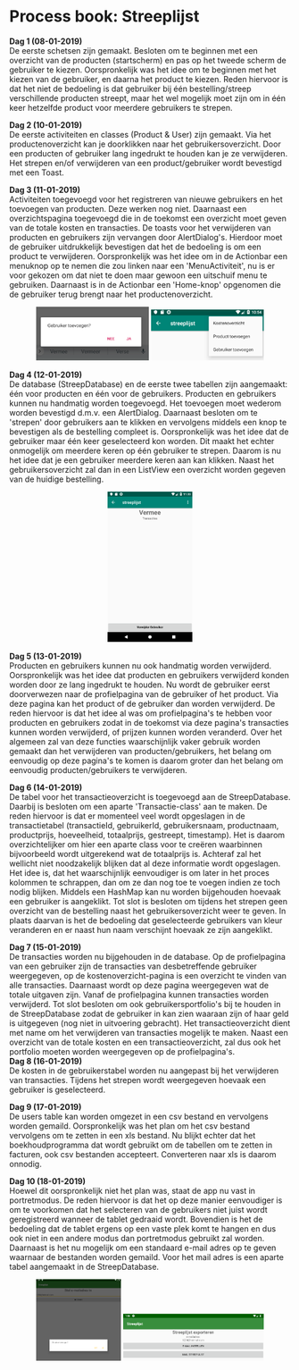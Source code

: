 # Process book: Streeplijst  

**Dag 1 (08-01-2019)**   
De eerste schetsen zijn gemaakt. Besloten om te beginnen met een overzicht van de producten (startscherm) en
pas op het tweede scherm de gebruiker te kiezen. Oorspronkelijk was het idee om te beginnen met 
het kiezen van de gebruiker, en daarna het product te kiezen. Reden hiervoor is dat het niet de bedoeling 
is dat gebruiker bij één bestelling/streep verschillende producten streept, maar het wel mogelijk moet zijn om in één
keer hetzelfde product voor meerdere gebruikers te strepen.

   
**Dag 2 (10-01-2019)**   
De eerste activiteiten en classes (Product & User) zijn gemaakt. Via het productenoverzicht kan je doorklikken
naar het gebruikersoverzicht. Door een producten of gebruiker lang ingedrukt te houden kan je ze verwijderen. Het strepen en/of 
verwijderen van een product/gebruiker wordt bevestigd met een Toast.

**Dag 3 (11-01-2019)**   
Activiteiten toegevoegd voor het registreren van nieuwe gebruikers en het toevoegen van producten. Deze werken nog niet.
Daarnaast een overzichtspagina toegevoegd die in de toekomst een overzicht moet geven van de totale kosten en transacties.
De toasts voor het verwijderen van producten en gebruikers zijn vervangen door AlertDialog's. Hierdoor moet de gebruiker
uitdrukkelijk bevestigen dat het de bedoeling is om een product te verwijderen. Oorspronkelijk was het idee
om in de Actionbar een menuknop op te nemen die zou linken naar een 'MenuActiviteit', nu is er voor gekozen om dat niet
te doen maar gewoon een uitschuif menu te gebruiken. Daarnaast is in de Actionbar een 'Home-knop' opgenomen
die de gebruiker terug brengt naar het productenoverzicht.

<p align="center">
  <img src="https://github.com/AnneHS/Streeplijst/blob/master/app/doc/processDoc/AlertDialog.PNG" height="5%" width="40%"/> <img
  src="https://github.com/AnneHS/Streeplijst/blob/master/app/doc/processDoc/ActionbarMenu.PNG" height="5%" width="40%"/>  
</p>


 **Dag 4 (12-01-2019)**   
 De database (StreepDatabase) en de eerste twee tabellen zijn aangemaakt: één voor producten en één voor de gebruikers. Producten en gebruikers kunnen nu handmatig worden toegevoegd. Het toevoegen moet wederom worden bevestigd d.m.v. een AlertDialog. Daarnaast besloten om te 'strepen' door gebruikers aan te klikken en vervolgens middels een knop te bevestigen als de bestelling compleet is. Oorspronkelijk was het idee dat de gebruiker maar één keer geselecteerd kon worden. Dit maakt het echter onmogelijk om meerdere keren op één gebruiker te strepen. Daarom is nu het idee dat je een gebruiker meerdere keren aan kan klikken. Naast het gebruikersoverzicht zal dan in een 
ListView een overzicht worden gegeven van de huidige bestelling.

<p align="center">
  <img src="https://github.com/AnneHS/Streeplijst/blob/master/app/doc/processDoc/profiel.png" height="5%" width="30%"/>  
</p>


**Dag 5 (13-01-2019)**   
Producten en gebruikers kunnen nu ook handmatig worden verwijderd. Oorspronkelijk was het idee dat producten en gebruikers verwijderd konden worden door ze lang ingedrukt te houden. Nu wordt de gebruiker eerst doorverwezen naar de profielpagina van de gebruiker of het product. Via deze pagina kan het product of de gebruiker dan worden verwijderd. De reden hiervoor is dat het idee al was om  profielpagina's te hebben voor producten en gebruikers zodat in de toekomst via deze pagina's transacties kunnen worden verwijderd, of prijzen kunnen worden veranderd. Over het algemeen zal van deze functies waarschijnlijk vaker gebruik worden gemaakt dan het verwijderen van producten/gebruikers, het belang om eenvoudig op deze pagina's te komen is daarom groter dan het belang om eenvoudig producten/gebruikers te verwijderen. 

**Dag 6 (14-01-2019)**     
De tabel voor het transactieoverzicht is toegevoegd aan de StreepDatabase. Daarbij is besloten om een aparte 'Transactie-class' aan te 
maken. De reden hiervoor is dat er momenteel veel wordt opgeslagen in de transactietabel (transactieId, gebruikerId, gebruikersnaam, productnaam, productprijs, hoeveelheid, totaalprijs, gestreept, timestamp). Het is daarom overzichtelijker om hier een aparte class voor te creëren waarbinnen bijvoorbeeld wordt uitgerekend wat de totaalprijs is. Achteraf zal het wellicht niet noodzakelijk blijken dat al deze informatie wordt opgeslagen. Het idee is, dat het waarschijnlijk eenvoudiger is om later in het proces kolommen te schrappen, dan om ze dan nog toe te voegen indien ze toch nodig blijken.
Middels een HashMap kan nu worden bijgehouden hoevaak een gebruiker is aangeklikt. Tot slot is besloten om tijdens het strepen geen overzicht van de bestelling naast het gebruikersoverzicht weer te geven. In plaats daarvan is het de bedoeling dat geselecteerde gebruikers van kleur veranderen en er naast hun naam verschijnt hoevaak ze zijn aangeklikt.

**Dag 7 (15-01-2019)**  
De transacties worden nu bijgehouden in de database. Op de profielpagina van een gebruiker zijn de transacties van desbetreffende gebruiker weergegeven, op de kostenoverzicht-pagina is een overzicht te vinden van alle transacties. Daarnaast wordt op deze pagina weergegeven wat de totale uitgaven zijn. Vanaf de profielpagina kunnen transacties worden verwijderd. Tot slot besloten om ook gebruikersportfolio's bij te houden in de StreepDatabase zodat de gebruiker in kan zien waaraan zijn of haar geld is uitgegeven (nog niet in uitvoering gebracht). Het transactieoverzicht dient met name om het verwijderen van transacties mogelijk te maken. Naast een overzicht van de totale kosten en een transactieoverzicht, zal dus ook het portfolio moeten worden weergegeven op de profielpagina's.    
**Dag 8 (16-01-2019)**  
De kosten in de gebruikerstabel worden nu aangepast bij het verwijderen van transacties. Tijdens het strepen wordt weergegeven hoevaak een gebruiker is geselecteerd. 

**Dag 9 (17-01-2019)**    
De users table kan worden omgezet in een csv bestand en vervolgens worden gemaild. Oorspronkelijk was het plan om het csv bestand vervolgens om te zetten in een xls bestand. Nu blijkt echter dat het boekhoudprogramma dat wordt gebruikt om de tabellen om te zetten in facturen, ook csv bestanden accepteert. Converteren naar xls is daarom onnodig.

**Dag 10 (18-01-2019)**    
Hoewel dit oorspronkelijk niet het plan was, staat de app nu vast in portretmodus. De reden hiervoor is dat het op deze manier eenvoudiger is om te voorkomen dat het selecteren van de gebruikers niet juist wordt geregistreerd wanneer de tablet gedraaid wordt. Bovendien is het de bedoeling dat de tablet ergens op een vaste plek komt te hangen en dus ook niet in een andere modus dan portretmodus gebruikt zal worden. Daarnaast is het nu mogelijk om een standaard e-mail adres op te geven waarnaar de bestanden worden gemaild. Voor het mail adres is een aparte tabel aangemaakt in de StreepDatabase.

<p align="center">
  <img src="https://github.com/AnneHS/Streeplijst/blob/master/app/doc/processDoc/addEmail.PNG" height="5%" width="30%"/> <img
   src="https://github.com/AnneHS/Streeplijst/blob/master/app/doc/processDoc/ExportMail.PNG" height="5%" width="50%"/>                     </p>                                                                                                   

